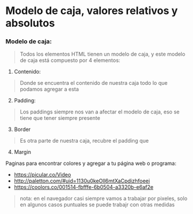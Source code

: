 # Modelo de caja, valores relativos y absolutos

### Modelo de caja:

> Todos los elementos HTML tienen un modelo de caja, y este modelo de caja está compuesto por 4 elementos: 

1. Contenido: 
> Donde se encuentra el contenido  de nuestra caja todo lo que podamos agregar a esta 
2. Padding: 
> Los paddings siempre nos van a afectar el modelo de caja, eso se tiene que tener siempre presente
3. Border
> Es otra parte de nuestra caja, recubre el padding que

4. Margin

Paginas para encontrar colores y agregar a tu página web o programa:
* https://picular.co/Video
* http://paletton.com/#uid=1130u0keOll6mtXaCpdizhfoeei
* https://coolors.co/001514-fbfffe-6b0504-a3320b-e6af2e

>nota: en el navegador casi siempre vamos a trabajar por pixeles, solo en algunos casos puntuales se puede trabajr con otras medidas